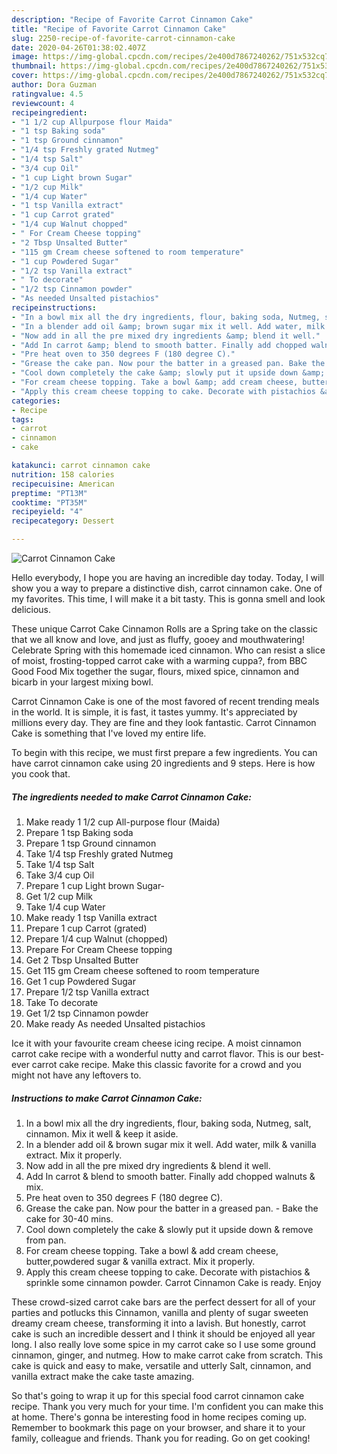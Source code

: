 ```yaml
---
description: "Recipe of Favorite Carrot Cinnamon Cake"
title: "Recipe of Favorite Carrot Cinnamon Cake"
slug: 2250-recipe-of-favorite-carrot-cinnamon-cake
date: 2020-04-26T01:38:02.407Z
image: https://img-global.cpcdn.com/recipes/2e400d7867240262/751x532cq70/carrot-cinnamon-cake-recipe-main-photo.jpg
thumbnail: https://img-global.cpcdn.com/recipes/2e400d7867240262/751x532cq70/carrot-cinnamon-cake-recipe-main-photo.jpg
cover: https://img-global.cpcdn.com/recipes/2e400d7867240262/751x532cq70/carrot-cinnamon-cake-recipe-main-photo.jpg
author: Dora Guzman
ratingvalue: 4.5
reviewcount: 4
recipeingredient:
- "1 1/2 cup Allpurpose flour Maida"
- "1 tsp Baking soda"
- "1 tsp Ground cinnamon"
- "1/4 tsp Freshly grated Nutmeg"
- "1/4 tsp Salt"
- "3/4 cup Oil"
- "1 cup Light brown Sugar"
- "1/2 cup Milk"
- "1/4 cup Water"
- "1 tsp Vanilla extract"
- "1 cup Carrot grated"
- "1/4 cup Walnut chopped"
- " For Cream Cheese topping"
- "2 Tbsp Unsalted Butter"
- "115 gm Cream cheese softened to room temperature"
- "1 cup Powdered Sugar"
- "1/2 tsp Vanilla extract"
- " To decorate"
- "1/2 tsp Cinnamon powder"
- "As needed Unsalted pistachios"
recipeinstructions:
- "In a bowl mix all the dry ingredients, flour, baking soda, Nutmeg, salt, cinnamon. Mix it well &amp; keep it aside."
- "In a blender add oil &amp; brown sugar mix it well. Add water, milk &amp; vanilla extract. Mix it properly."
- "Now add in all the pre mixed dry ingredients &amp; blend it well."
- "Add In carrot &amp; blend to smooth batter. Finally add chopped walnuts &amp; mix."
- "Pre heat oven to 350 degrees F (180 degree C)."
- "Grease the cake pan. Now pour the batter in a greased pan. Bake the cake for 30-40 mins."
- "Cool down completely the cake &amp; slowly put it upside down &amp; remove from pan."
- "For cream cheese topping. Take a bowl &amp; add cream cheese, butter,powdered sugar &amp; vanilla extract. Mix it properly."
- "Apply this cream cheese topping to cake. Decorate with pistachios &amp; sprinkle some cinnamon powder. Carrot Cinnamon Cake is ready. Enjoy"
categories:
- Recipe
tags:
- carrot
- cinnamon
- cake

katakunci: carrot cinnamon cake 
nutrition: 158 calories
recipecuisine: American
preptime: "PT13M"
cooktime: "PT35M"
recipeyield: "4"
recipecategory: Dessert

---
```



![Carrot Cinnamon Cake](https://img-global.cpcdn.com/recipes/2e400d7867240262/751x532cq70/carrot-cinnamon-cake-recipe-main-photo.jpg)

Hello everybody, I hope you are having an incredible day today. Today, I will show you a way to prepare a distinctive dish, carrot cinnamon cake. One of my favorites. This time, I will make it a bit tasty. This is gonna smell and look delicious.

These unique Carrot Cake Cinnamon Rolls are a Spring take on the classic that we all know and love, and just as fluffy, gooey and mouthwatering! Celebrate Spring with this homemade iced cinnamon. Who can resist a slice of moist, frosting-topped carrot cake with a warming cuppa?, from BBC Good Food Mix together the sugar, flours, mixed spice, cinnamon and bicarb in your largest mixing bowl.

Carrot Cinnamon Cake is one of the most favored of recent trending meals in the world. It is simple, it is fast, it tastes yummy. It's appreciated by millions every day. They are fine and they look fantastic. Carrot Cinnamon Cake is something that I've loved my entire life.


To begin with this recipe, we must first prepare a few ingredients. You can have carrot cinnamon cake using 20 ingredients and 9 steps. Here is how you cook that.

<!--inarticleads1-->

##### The ingredients needed to make Carrot Cinnamon Cake:

1. Make ready 1 1/2 cup All-purpose flour (Maida)
1. Prepare 1 tsp Baking soda
1. Prepare 1 tsp Ground cinnamon
1. Take 1/4 tsp Freshly grated Nutmeg
1. Take 1/4 tsp Salt
1. Take 3/4 cup Oil
1. Prepare 1 cup Light brown Sugar-
1. Get 1/2 cup Milk
1. Take 1/4 cup Water
1. Make ready 1 tsp Vanilla extract
1. Prepare 1 cup Carrot (grated)
1. Prepare 1/4 cup Walnut (chopped)
1. Prepare  For Cream Cheese topping
1. Get 2 Tbsp Unsalted Butter
1. Get 115 gm Cream cheese softened to room temperature
1. Get 1 cup Powdered Sugar
1. Prepare 1/2 tsp Vanilla extract
1. Take  To decorate
1. Get 1/2 tsp Cinnamon powder
1. Make ready As needed Unsalted pistachios


Ice it with your favourite cream cheese icing recipe. A moist cinnamon carrot cake recipe with a wonderful nutty and carrot flavor. This is our best-ever carrot cake recipe. Make this classic favorite for a crowd and you might not have any leftovers to. 

<!--inarticleads2-->

##### Instructions to make Carrot Cinnamon Cake:

1. In a bowl mix all the dry ingredients, flour, baking soda, Nutmeg, salt, cinnamon. Mix it well &amp; keep it aside.
1. In a blender add oil &amp; brown sugar mix it well. Add water, milk &amp; vanilla extract. Mix it properly.
1. Now add in all the pre mixed dry ingredients &amp; blend it well.
1. Add In carrot &amp; blend to smooth batter. Finally add chopped walnuts &amp; mix.
1. Pre heat oven to 350 degrees F (180 degree C).
1. Grease the cake pan. Now pour the batter in a greased pan. - Bake the cake for 30-40 mins.
1. Cool down completely the cake &amp; slowly put it upside down &amp; remove from pan.
1. For cream cheese topping. Take a bowl &amp; add cream cheese, butter,powdered sugar &amp; vanilla extract. Mix it properly.
1. Apply this cream cheese topping to cake. Decorate with pistachios &amp; sprinkle some cinnamon powder. Carrot Cinnamon Cake is ready. Enjoy


These crowd-sized carrot cake bars are the perfect dessert for all of your parties and potlucks this Cinnamon, vanilla and plenty of sugar sweeten dreamy cream cheese, transforming it into a lavish. But honestly, carrot cake is such an incredible dessert and I think it should be enjoyed all year long. I also really love some spice in my carrot cake so I use some ground cinnamon, ginger, and nutmeg. How to make carrot cake from scratch. This cake is quick and easy to make, versatile and utterly Salt, cinnamon, and vanilla extract make the cake taste amazing. 

So that's going to wrap it up for this special food carrot cinnamon cake recipe. Thank you very much for your time. I'm confident you can make this at home. There's gonna be interesting food in home recipes coming up. Remember to bookmark this page on your browser, and share it to your family, colleague and friends. Thank you for reading. Go on get cooking!
